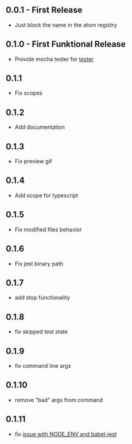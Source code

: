 ## 0.0.1 - First Release
* Just block the name in the atom registry

## 0.1.0 - First Funktional Release
* Provide mocha tester for [tester](https://github.com/yacut/tester)

## 0.1.1
* Fix scopes

## 0.1.2
* Add documentation

## 0.1.3
* Fix preview gif

## 0.1.4
* Add scope for typescript

## 0.1.5
* Fix modified files behavior

## 0.1.6
* Fix jest binary path

## 0.1.7
* add stop functionality

## 0.1.8
* fix skipped test state

## 0.1.9
* fix command line args

## 0.1.10
* remove "bad" args from command

## 0.1.11
* fix [issue with NODE_ENV and babel-jest](https://github.com/yacut/tester-jest/issues/1)
